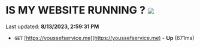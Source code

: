 # IS MY WEBSITE RUNNING ? [![](https://img.shields.io/static/v1?label=Sponsor&message=%E2%9D%A4&logo=GitHub&color=%23fe8e86)](https://github.com/sponsors/<username>)

Last updated: **8/13/2023, 2:59:31 PM**

- `GET` [https://youssefservice.me](https://youssefservice.me) - **Up** (671ms)

